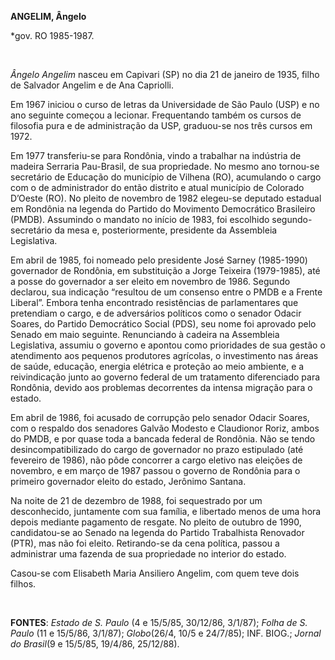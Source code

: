 **ANGELIM, Ângelo**

\*gov. RO 1985-1987.

 

*Ângelo Angelim* nasceu em Capivari (SP) no dia 21 de janeiro de 1935,
filho de Salvador Angelim e de Ana Capriolli.

Em 1967 iniciou o curso de letras da Universidade de São Paulo (USP) e
no ano seguinte começou a lecionar. Frequentando também os cursos de
filosofia pura e de administração da USP, graduou-se nos três cursos em
1972.

Em 1977 transferiu-se para Rondônia, vindo a trabalhar na indústria de
madeira Serraria Pau-Brasil, de sua propriedade. No mesmo ano tornou-se
secretário de Educação do município de Vilhena (RO), acumulando o cargo
com o de administrador do então distrito e atual município de Colorado
D’Oeste (RO). No pleito de novembro de 1982 elegeu-se deputado estadual
em Rondônia na legenda do Partido do Movimento Democrático Brasileiro
(PMDB). Assumindo o mandato no início de 1983, foi escolhido
segundo-secretário da mesa e, posteriormente, presidente da Assembleia
Legislativa.

Em abril de 1985, foi nomeado pelo presidente José Sarney (1985-1990)
governador de Rondônia, em substituição a Jorge Teixeira (1979-1985),
até a posse do governador a ser eleito em novembro de 1986. Segundo
declarou, sua indicação “resultou de um consenso entre o PMDB e a Frente
Liberal”. Embora tenha encontrado resistências de parlamentares que
pretendiam o cargo, e de adversários políticos como o senador Odacir
Soares, do Partido Democrático Social (PDS), seu nome foi aprovado pelo
Senado em maio seguinte. Renunciando à cadeira na Assembleia
Legislativa, assumiu o governo e apontou como prioridades de sua gestão
o atendimento aos pequenos produtores agrícolas, o investimento nas
áreas de saúde, educação, energia elétrica e proteção ao meio ambiente,
e a reivindicação junto ao governo federal de um tratamento diferenciado
para Rondônia, devido aos problemas decorrentes da intensa migração para
o estado.

Em abril de 1986, foi acusado de corrupção pelo senador Odacir Soares,
com o respaldo dos senadores Galvão Modesto e Claudionor Roriz, ambos do
PMDB, e por quase toda a bancada federal de Rondônia. Não se tendo
desincompatibilizado do cargo de governador no prazo estipulado (até
fevereiro de 1986), não pôde concorrer a cargo eletivo nas eleições de
novembro, e em março de 1987 passou o governo de Rondônia para o
primeiro governador eleito do estado, Jerônimo Santana.

Na noite de 21 de dezembro de 1988, foi sequestrado por um desconhecido,
juntamente com sua família, e libertado menos de uma hora depois
mediante pagamento de resgate. No pleito de outubro de 1990,
candidatou-se ao Senado na legenda do Partido Trabalhista Renovador
(PTR), mas não foi eleito. Retirando-se da cena política, passou a
administrar uma fazenda de sua propriedade no interior do estado.

Casou-se com Elisabeth Maria Ansiliero Angelim, com quem teve dois
filhos.

 

**FONTES**: *Estado de S. Paulo* (4 e 15/5/85, 30/12/86, 3/1/87); *Folha
de S. Paulo* (11 e 15/5/86, 3/1/87); *Globo*(26/4, 10/5 e 24/7/85); INF.
BIOG.; *Jornal do Brasil*(9 e 15/5/85, 19/4/86, 25/12/88).

 
